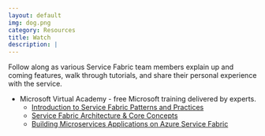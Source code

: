 ```yaml
---
layout: default
img: dog.png
category: Resources
title: Watch
description: |
---
```

Follow along as various Service Fabric team members explain up and coming features, walk through tutorials, and share their personal experience with the service. 
- Microsoft Virtual Academy - free Microsoft training delivered by experts. 
	- [Introduction to Service Fabric Patterns and Practices](https://mva.microsoft.com/en-US/training-courses/Azure-Service-Fabric-Patterns-and-Practices-16925?l=N2KwbbSGD_6405167344)
	- [Service Fabric Architecture & Core Concepts](https://mva.microsoft.com/en-US/training-courses/building-microservices-applications-on-azure-service-fabric-16747?l=iYFCk76yC_6706218965)
	- [Building Microservices Applications on Azure Service Fabric](https://mva.microsoft.com/en-US/training-courses/building-microservices-applications-on-azure-service-fabric-16747)